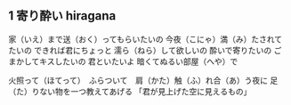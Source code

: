 ## 1 寄り酔い hiragana
家（いえ）まで送（おく）ってもらいたいの
今夜（こにゃ）満（み）たされてたいの
できれば君にちょっと
濡ら（ねら）して欲しいの
酔いで寄りたいの
ごまかしてキスしたいの
君といたいよ
暗くてぬるい部屋（へや）で

火照って（ほてって）　ふらついて　肩（かた）触（ふ）れ合（あ）う夜に
足（た）りない物を一つ教えてあげる
「君が見上げた空に見えるもの」

